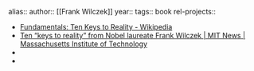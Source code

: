 alias::
author:: [[Frank Wilczek]]
year::
tags:: book
rel-projects::

- [Fundamentals: Ten Keys to Reality - Wikipedia](https://en.wikipedia.org/wiki/Fundamentals:_Ten_Keys_to_Reality)
- [Ten “keys to reality” from Nobel laureate Frank Wilczek | MIT News | Massachusetts Institute of Technology](https://news.mit.edu/2021/ten-keys-reality-wilczek-0112)
-
-
